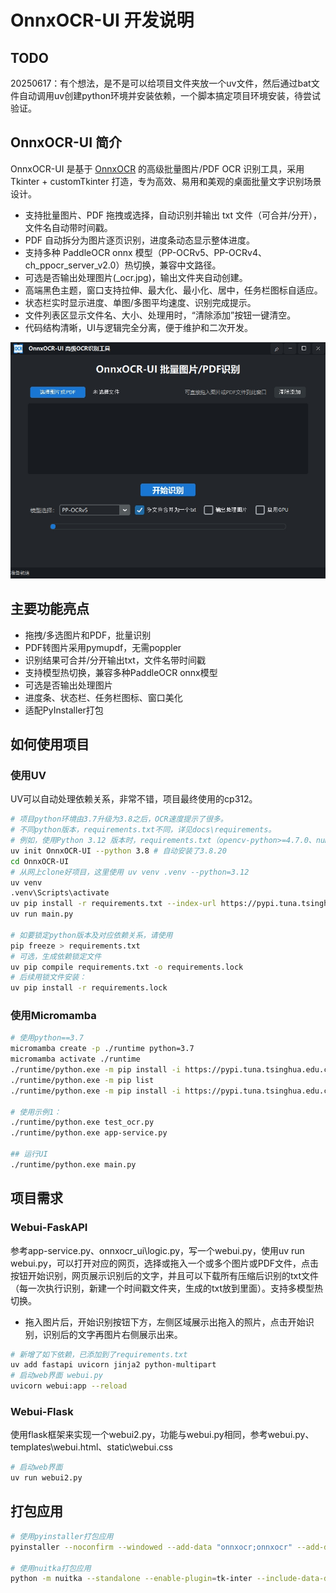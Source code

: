 # OnnxOCR-UI 开发说明


## TODO

20250617：有个想法，是不是可以给项目文件夹放一个uv文件，然后通过bat文件自动调用uv创建python环境并安装依赖，一个脚本搞定项目环境安装，待尝试验证。

## OnnxOCR-UI 简介

OnnxOCR-UI 是基于 [OnnxOCR](https://github.com/jingsongliujing/OnnxOCR) 的高级批量图片/PDF OCR 识别工具，采用 Tkinter + customTkinter 打造，专为高效、易用和美观的桌面批量文字识别场景设计。

- 支持批量图片、PDF 拖拽或选择，自动识别并输出 txt 文件（可合并/分开），文件名自动带时间戳。
- PDF 自动拆分为图片逐页识别，进度条动态显示整体进度。
- 支持多种 PaddleOCR onnx 模型（PP-OCRv5、PP-OCRv4、ch_ppocr_server_v2.0）热切换，兼容中文路径。
- 可选是否输出处理图片(_ocr.jpg)，输出文件夹自动创建。
- 高端黑色主题，窗口支持拉伸、最大化、最小化、居中，任务栏图标自适应。
- 状态栏实时显示进度、单图/多图平均速度、识别完成提示。
- 文件列表区显示文件名、大小、处理用时，“清除添加”按钮一键清空。
- 代码结构清晰，UI与逻辑完全分离，便于维护和二次开发。

![OnnxOCR-UI](../docs/images/OnnxOCR-UI.jpg)

## 主要功能亮点
- 拖拽/多选图片和PDF，批量识别
- PDF转图片采用pymupdf，无需poppler
- 识别结果可合并/分开输出txt，文件名带时间戳
- 支持模型热切换，兼容多种PaddleOCR onnx模型
- 可选是否输出处理图片
- 进度条、状态栏、任务栏图标、窗口美化
- 适配PyInstaller打包

## 如何使用项目

### 使用UV
UV可以自动处理依赖关系，非常不错，项目最终使用的cp312。

```bash
# 项目python环境由3.7升级为3.8之后，OCR速度提示了很多。
# 不同python版本，requirements.txt不同，详见docs\requirements。
# 例如，使用Python 3.12 版本时，requirements.txt（opencv-python>=4.7.0、numpy<2.0.0、onnxruntime-gpu取消版本要求）。
uv init OnnxOCR-UI --python 3.8 # 自动安装了3.8.20
cd OnnxOCR-UI
# 从网上clone好项目，这里使用 uv venv .venv --python=3.12
uv venv
.venv\Scripts\activate
uv pip install -r requirements.txt --index-url https://pypi.tuna.tsinghua.edu.cn/simple
uv run main.py

# 如要锁定python版本及对应依赖关系，请使用
pip freeze > requirements.txt
# 可选，生成依赖锁定文件
uv pip compile requirements.txt -o requirements.lock
# 后续用锁文件安装：
uv pip install -r requirements.lock
```


### 使用Micromamba
```bash
# 使用python==3.7
micromamba create -p ./runtime python=3.7
micromamba activate ./runtime
./runtime/python.exe -m pip install -i https://pypi.tuna.tsinghua.edu.cn/simple -r requirements.txt 
./runtime/python.exe -m pip list
./runtime/python.exe -m pip install -i https://pypi.tuna.tsinghua.edu.cn/simple -r onnxocr_ui/requirements.txt 

# 使用示例1：
./runtime/python.exe test_ocr.py  
./runtime/python.exe app-service.py

## 运行UI
./runtime/python.exe main.py
```

## 项目需求
### Webui-FaskAPI
参考app-service.py、onnxocr_ui\logic.py，写一个webui.py，使用uv run webui.py，可以打开对应的网页，选择或拖入一个或多个图片或PDF文件，点击按钮开始识别，网页展示识别后的文字，并且可以下载所有压缩后识别的txt文件（每一次执行识别，新建一个时间戳文件夹，生成的txt放到里面）。支持多模型热切换。
- 拖入图片后，开始识别按钮下方，左侧区域展示出拖入的照片，点击开始识别，识别后的文字再图片右侧展示出来。

```bash
# 新增了如下依赖，已添加到了requirements.txt
uv add fastapi uvicorn jinja2 python-multipart
# 启动web界面 webui.py
uvicorn webui:app --reload
```
### Webui-Flask
使用flask框架来实现一个webui2.py，功能与webui.py相同，参考webui.py、templates\webui.html、static\webui.css
```bash
# 启动web界面
uv run webui2.py
```

## 打包应用

```bash
# 使用pyinstaller打包应用
pyinstaller --noconfirm --windowed --add-data "onnxocr;onnxocr" --add-data "onnxocr/fonts;onnxocr/fonts" --add-data "onnxocr/models;onnxocr/models" --add-data "onnxocr_ui/app_icon.ico;onnxocr_ui" --icon=onnxocr_ui/app_icon.ico --name=OnnxOCR-UI main.py

# 使用nuitka打包应用
python -m nuitka --standalone --enable-plugin=tk-inter --include-data-dir=onnxocr=onnxocr --include-data-dir=onnxocr/fonts=onnxocr/fonts --include-data-dir=onnxocr/models=onnxocr/models --include-data-file=onnxocr_ui/app_icon.ico=onnxocr_ui/app_icon.ico --windows-icon-from-ico=onnxocr_ui/app_icon.ico --output-dir=dist --remove-output --windows-console-mode=disable --output-filename=OnnxOCR-UI main.py

```